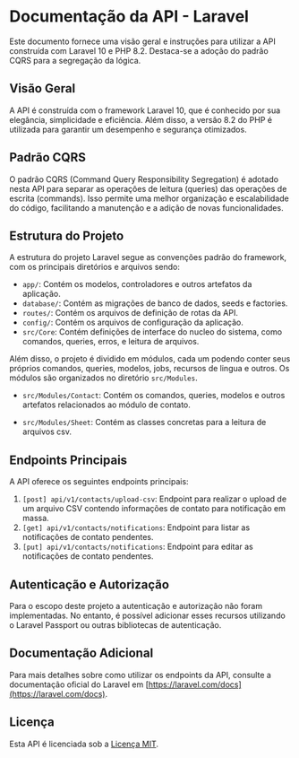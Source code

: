# Documentação da API - Laravel

Este documento fornece uma visão geral e instruções para utilizar a API construída com Laravel 10 e PHP 8.2. Destaca-se a adoção do padrão CQRS para a segregação da lógica.

## Visão Geral

A API é construída com o framework Laravel 10, que é conhecido por sua elegância, simplicidade e eficiência. Além disso, a versão 8.2 do PHP é utilizada para garantir um desempenho e segurança otimizados.

## Padrão CQRS

O padrão CQRS (Command Query Responsibility Segregation) é adotado nesta API para separar as operações de leitura (queries) das operações de escrita (commands). Isso permite uma melhor organização e escalabilidade do código, facilitando a manutenção e a adição de novas funcionalidades.

## Estrutura do Projeto

A estrutura do projeto Laravel segue as convenções padrão do framework, com os principais diretórios e arquivos sendo:

- `app/`: Contém os modelos, controladores e outros artefatos da aplicação.
- `database/`: Contém as migrações de banco de dados, seeds e factories.
- `routes/`: Contém os arquivos de definição de rotas da API.
- `config/`: Contém os arquivos de configuração da aplicação.
- `src/Core`: Contém definições de interface do nucleo do sistema, como comandos, queries, erros, e leitura de arquivos.

Além disso, o projeto é dividido em módulos, cada um podendo conter seus próprios comandos, queries, modelos, jobs, recursos de lingua e outros. Os módulos são organizados no diretório `src/Modules`.

- `src/Modules/Contact`: Contém os comandos, queries, modelos e outros artefatos relacionados ao módulo de contato.

- `src/Modules/Sheet`: Contém as classes concretas para a leitura de arquivos csv.

## Endpoints Principais

A API oferece os seguintes endpoints principais:

1. `[post] api/v1/contacts/upload-csv`: Endpoint para realizar o upload de um arquivo CSV contendo informações de contato para notificação em massa.
2. `[get] api/v1/contacts/notifications`: Endpoint para listar as notificações de contato pendentes.
3. `[put] api/v1/contacts/notifications`: Endpoint para editar as notificações de contato pendentes.

## Autenticação e Autorização

Para o escopo deste projeto a autenticação e autorização não foram implementadas. No entanto, é possível adicionar esses recursos utilizando o Laravel Passport ou outras bibliotecas de autenticação.

## Documentação Adicional

Para mais detalhes sobre como utilizar os endpoints da API, consulte a documentação oficial do Laravel em [https://laravel.com/docs](https://laravel.com/docs).


## Licença

Esta API é licenciada sob a [Licença MIT](https://pt.wikipedia.org/wiki/Licen%C3%A7a_MIT).
